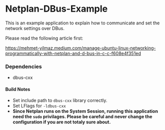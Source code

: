 # Netplan-DBus-Example

This is an example application to explain how to communicate and set the network settings over DBus.

Please read the following article first:

https://mehmet-yilmaz.medium.com/manage-ubuntu-linux-networking-programmatically-with-netplan-and-d-bus-in-c-c-f608e4f351ed

### Dependencies

- dbus-cxx

#### Build Notes

- Set include path to `dbus-cxx` library correctly.
- Set LFlags for `-ldbus-cxx`
- **Since Netplan runs on the System Session, running this application need the `sudo` privilages. Please be careful and never change the configuration if you are not totaly sure about.**
